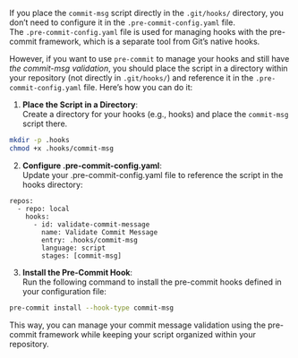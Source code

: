 If you place the ```commit-msg``` script directly in the ```.git/hooks/``` directory, you don’t need to configure it in
the ```.pre-commit-config.yaml``` file. <br/>
The ```.pre-commit-config.yaml``` file is used for managing hooks with the pre-commit framework, which is a separate
tool from Git’s native hooks.

However, if you want to use ```pre-commit``` to manage your hooks and still have _the commit-msg validation_, you should
place the script in a directory within your repository (not directly in ```.git/hooks/```) and reference it in the
```.pre-commit-config.yaml``` file.
Here’s how you can do it:

1. **Place the Script in a Directory**:<br/>
   Create a directory for your hooks (e.g., hooks) and place the ```commit-msg``` script there.

```bash
mkdir -p .hooks
chmod +x .hooks/commit-msg
```

2. **Configure .pre-commit-config.yaml**: <br/>
   Update your .pre-commit-config.yaml file to reference the script in the hooks directory:

```
repos:
  - repo: local
    hooks:
      - id: validate-commit-message
        name: Validate Commit Message
        entry: .hooks/commit-msg
        language: script
        stages: [commit-msg]
```

3. **Install the Pre-Commit Hook**: <br/>
   Run the following command to install the pre-commit hooks defined in your configuration file:

```bash
pre-commit install --hook-type commit-msg
```

This way, you can manage your commit message validation using the pre-commit framework while keeping your script
organized within your repository.

